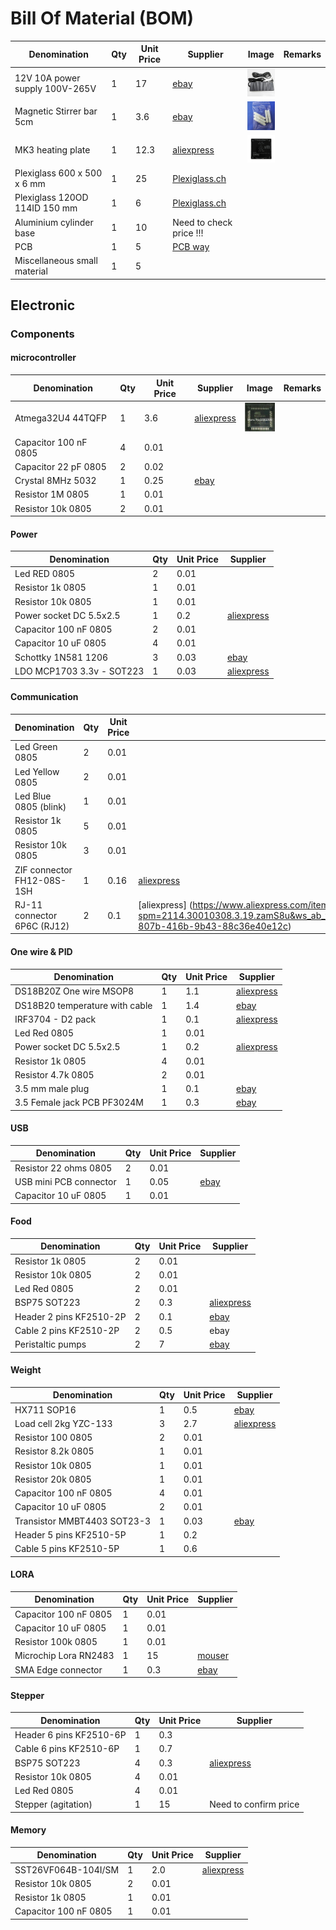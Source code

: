 # Bill Of Material (BOM)


| Denomination                  | Qty | Unit Price | Supplier        | Image | Remarks |
|-------------------------------|-----|-------|-----------------|-------| ------- |
| 12V 10A power supply 100V-265V| 1   | 17    | [ebay](http://www.ebay.com/itm/161929667263) |  <img src="images/Power-supply.jpg" width="48"> | |
| Magnetic Stirrer bar 5cm      | 1   | 3.6   | [ebay](http://www.ebay.com/itm/332037093368) |  <img src="images/Stirrer-bar.jpg" width="48"> | |
| MK3 heating plate             | 1   | 12.3  | [aliexpress](https://www.aliexpress.com/item/3D-printer-heatbed-Heat-bed-MK3-standard-aluminum-plate-3mm-hot-bed-Free-shipping/1941676934.html?spm=2114.13010608.0.0.eVVdIm) |  <img src="images/MK3.jpg" width="48"> | |
| Plexiglass 600 x 500 x 6 mm   | 1   | 25    | [Plexiglass.ch](https://roehmschweiz.ch/fr/produits/plaques/plexiglas/xt-allround/incolore-0a000/)  | |
| Plexiglass 120OD 114ID 150 mm | 1   | 6     | [Plexiglass.ch](https://roehmschweiz.ch/fr/produits/tubes-batons/tubes/plexiglas/incolore-xt-0a070-110-mm/) |   | |
| Aluminium cylinder base       | 1   | 10    | Need to check price !!!| |
| PCB                           | 1   | 5     | [PCB way]()
| Miscellaneous small material  | 1   | 5     |


## Electronic

### Components

#### microcontroller

| Denomination                  | Qty | Unit Price | Supplier        | Image | Remarks |
| ----------------------------- | --- | ---------- | --------------- | ----- | ------- |
| Atmega32U4 44TQFP             | 1   | 3.6        | [aliexpress](https://www.aliexpress.com/item/10pcs-lot-ATMEGA32U4-AU-ATMEGA32U4-TQFP-44-IC-8-bit-Microcontroller-with-16-32K-Bytes-of/32720185776.html?spm=2114.13010608.0.0.Brw1qI) | <img src="images/atmega32u4-au.jpg" width="48"> | |
| Capacitor 100 nF 0805         | 4   | 0.01       |                      |
| Capacitor 22 pF 0805          | 2   | 0.02       |                      |
| Crystal 8MHz 5032             | 1   | 0.25       | [ebay](http://www.ebay.com/itm/10PCS-8M-8-000M-8MHz-8-000MHz-Passive-Crystal-5032-5mm-3-2mm-SMD-2PIN-/331220809625?hash=item4d1e4c7799) |
| Resistor 1M 0805              | 1   | 0.01       |                      |
| Resistor 10k 0805             | 2   | 0.01       |                      |


#### Power

| Denomination                  | Qty | Unit Price | Supplier             |
| ----------------------------- | --- | ---------- | -------------------- |
| Led RED 0805                  | 2   | 0.01       |                      |
| Resistor 1k 0805              | 1   | 0.01       |                      |
| Resistor 10k 0805             | 1   | 0.01       |                      |
| Power socket DC 5.5x2.5       | 1   | 0.2        | [aliexpress](https://www.aliexpress.com/item/Big-Discount-10pcs-DC-Power-Supply-Female-Jack-Socket-5-5-x-2-5mm-Barrel-Type/32406071366.html?spm=2114.30010308.3.2.fdXBrh&ws_ab_test=searchweb0_0,searchweb201602_3_10065_10068_10000009_10084_10083_10080_10082_10081_10060_10062_10056_10055_10037_10054_10059_10032_10099_10078_10079_10077_10000012_426_10103_10073_10102_10000015_10096_10052_10053_10107_10050_10106_10051,searchweb201603_1,afswitch_3_afChannel,single_sort_0_default&btsid=359acd27-d1e9-45e2-ac8a-c8276f44f4d0)                     |
| Capacitor 100 nF 0805         | 2   | 0.01       |                      |
| Capacitor 10 uF 0805          | 4   | 0.01       |                      |
| Schottky 1N581 1206           | 3   | 0.03       | [ebay](http://www.ebay.com/itm/121381924838?_trksid=p2060353.m2749.l2649&ssPageName=STRK%3AMEBIDX%3AIT)|
| LDO MCP1703 3.3v - SOT223     | 1   | 0.03       | [aliexpress](https://www.aliexpress.com/item/FREE-SHIPPING-MCP1703T-5002E-DB-MCP1703T-5002-MCP1703T-MCP1703-1703-SOT223-3-20PCS/32762396595.html?spm=2114.30010308.3.11.xKbAqb&ws_ab_test=searchweb0_0,searchweb201602_3_10065_10068_10000009_10084_10083_10080_10082_10081_10060_10062_10056_10055_10037_10054_10033_10059_10032_10099_10078_10079_10077_10000012_426_10103_10073_10102_10000015_10096_10052_10053_10107_10050_10106_10051,searchweb201603_1,afswitch_3_afChannel,single_sort_0_default&btsid=ef49b3f4-8176-408d-a7fd-03e2827db7a2) |



#### Communication

| Denomination                  | Qty | Unit Price | Supplier             |
| ----------------------------- | --- | ---------- | -------------------- |
| Led Green 0805                | 2   | 0.01       |                      |
| Led Yellow 0805               | 2   | 0.01       |                      |
| Led Blue 0805 (blink)         | 1   | 0.01       |                      |
| Resistor 1k 0805              | 5   | 0.01       |                      |
| Resistor 10k 0805             | 3   | 0.01       |                      |
| ZIF connector FH12-08S-1SH    | 1   | 0.16       | [aliexpress](https://www.aliexpress.com/snapshot/7326978877.html?orderId=72887395416335&productId=32468149160)                |
| RJ-11 connector 6P6C (RJ12)   | 2   | 0.1        | [aliexpress] (https://www.aliexpress.com/item/100PCS-RJ11-socket-Gray-RJ11-telephone-90-degrees-6pin-crystal-female-6p6c-socket/32778483833.html?spm=2114.30010308.3.19.zamS8u&ws_ab_test=searchweb0_0,searchweb201602_3_10065_10068_10000009_10084_10083_10080_10082_10081_10060_10062_10056_10055_10037_10054_10059_10032_10099_10078_10079_10077_10000012_426_10103_10073_10102_10000015_10096_10052_10053_10107_10050_10106_10051,searchweb201603_1,afswitch_3_afChannel,single_sort_0_default&btsid=7dc23b32-807b-416b-9b43-88c36e40e12c)|

#### One wire & PID

| Denomination                  | Qty | Unit Price | Supplier             |
| ----------------------------- | --- | ---------- | -------------------- |
| DS18B20Z One wire MSOP8       | 1   | 1.1        | [aliexpress](https://www.aliexpress.com/item/100-new-original-DS18B20U-T-R-DS18B20U-T-DS18B20U-DS18B20U-MSOP8/32720211527.html?spm=2114.30010308.3.33.1by9Q7&ws_ab_test=searchweb0_0,searchweb201602_3_10065_10068_10084_10083_10080_10082_10081_10060_10061_10062_10056_10055_10037_10054_10033_10059_10032_10099_10078_10079_10077_10105_427_10103_10073_10102_10096_10052_10050_10051,searchweb201603_1&btsid=ccf9ed95-49e6-437b-9c58-c6d8852da00b) | <img src="images/ds18b20z.jpg" width="48"> | |
| DS18B20 temperature with cable| 1   | 1.4        | [ebay](http://www.ebay.com/itm/331828375684) |  <img src="images/s-l300.jpg" width="48"> | |
| IRF3704 - D2 pack             | 1   | 0.1        | [aliexpress](https://www.aliexpress.com/item/IRF3704STRLPBF-IRF3704S-IRF3704-3704-F3704S-F3704-IR-D2PAK-Absolute-Imported-Original-20PCS-LOT/32504980315.html?spm=2114.13010608.0.0.HaejuK) |
| Led Red 0805                  | 1   | 0.01       |                      |
| Power socket DC 5.5x2.5       | 1   | 0.2        | [aliexpress](https://www.aliexpress.com/item/Big-Discount-10pcs-DC-Power-Supply-Female-Jack-Socket-5-5-x-2-5mm-Barrel-Type/32406071366.html?spm=2114.30010308.3.2.fdXBrh&ws_ab_test=searchweb0_0,searchweb201602_3_10065_10068_10000009_10084_10083_10080_10082_10081_10060_10062_10056_10055_10037_10054_10059_10032_10099_10078_10079_10077_10000012_426_10103_10073_10102_10000015_10096_10052_10053_10107_10050_10106_10051,searchweb201603_1,afswitch_3_afChannel,single_sort_0_default&btsid=359acd27-d1e9-45e2-ac8a-c8276f44f4d0)                     |
| Resistor 1k 0805              | 4   | 0.01       |                      |
| Resistor 4.7k 0805            | 2   | 0.01       |                      |
| 3.5 mm male plug              | 1   | 0.1        | [ebay](http://www.ebay.com/itm/172001125871) | <img src="images/35mm-plug.jpg" width="48"> | |
| 3.5 Female jack PCB PF3024M   | 1   | 0.3        | [ebay](http://www.ebay.com/itm/331809367438) | <img src="images/35mm-female.jpg" width="48"> | |

#### USB

| Denomination                  | Qty | Unit Price | Supplier             |
| ----------------------------- | --- | ---------- | -------------------- |
| Resistor 22 ohms 0805         | 2   | 0.01       |                      |
| USB mini PCB connector        | 1   | 0.05       | [ebay](http://www.ebay.com/itm/20-Pcs-Replacement-USB-Mini-5-Pin-Female-SMT-PCB-Mount-Jacks-LW-/171817138823?hash=item2801197a87:g:KUgAAOSwEgVWT4m-) |
| Capacitor 10 uF 0805          | 1   | 0.01       |                      |

#### Food

| Denomination                  | Qty | Unit Price | Supplier             |
| ----------------------------- | --- | ---------- | -------------------- |
| Resistor 1k 0805              | 2   | 0.01       |                      |
| Resistor 10k 0805             | 2   | 0.01       |                      |
| Led Red 0805                  | 2   | 0.01       |                      |
| BSP75 SOT223                  | 2   | 0.3        | [aliexpress](https://www.aliexpress.com/item/Free-shipping-50pcs-lot-BSP75-BSP76-BSP77-SOT223/2026904236.html?spm=2114.30010308.3.10.m2zlgV&ws_ab_test=searchweb0_0,searchweb201602_3_10065_10068_10000009_10084_10083_10080_10082_10081_10060_10062_10056_10055_10037_10054_10059_10032_10099_10078_10079_10077_10000012_426_10103_10073_10102_10000015_10096_10052_10053_10107_10050_10106_10051,searchweb201603_1,afswitch_3_afChannel,single_sort_0_default&btsid=413c08f9-9370-41e8-b673-9b6507cf92a5) |  | |
| Header 2 pins  KF2510-2P      | 2   | 0.1        | [ebay](http://www.ebay.com/itm/251255708763) | <img src="images/Header-KF5410-2P.jpg" width="48"> | |
| Cable 2 pins   KF2510-2P      | 2   | 0.5        | ebay | | |
| Peristaltic pumps             | 2   | 7          | [ebay](http://www.ebay.com/itm/201749015545?_trksid=p2057872.m2749.l2649&ssPageName=STRK%3AMEBIDX%3AIT) |   | |

#### Weight

| Denomination                  | Qty | Unit Price | Supplier             |
| ----------------------------- | --- | ---------- | -------------------- |
| HX711 SOP16                   | 1   | 0.5        | [ebay](http://www.ebay.com/itm/182316289786) | <img src="images/SST26vf064b.jpg" width="48"> | |
| Load cell 2kg YZC-133         | 3   | 2.7        | [aliexpress](https://www.aliexpress.com/item/Electronic-2KG-YZC-133-Aluminum-Weighing-Weight-Scale-Sensor-Load-Cell/32660749913.html?spm=2114.13010608.0.0.vVBDFq) | <img src="images/LoadCell.jpg" width="48"> |
| Resistor 100 0805             | 2   | 0.01       |                      |
| Resistor 8.2k 0805            | 1   | 0.01       |                      |
| Resistor 10k 0805             | 1   | 0.01       |                      |
| Resistor 20k 0805             | 1   | 0.01       |                      |
| Capacitor 100 nF 0805         | 4   | 0.01       |                      |
| Capacitor 10 uF 0805          | 2   | 0.01       |                      |
| Transistor MMBT4403 SOT23-3   | 1   | 0.03       | [ebay](http://www.ebay.com/itm/100-PCS-MMBT4403-SOT-23-2N4403-SMD-PNP-transistor-/371086000069?hash=item566672ffc5:g:Gg8AAOSwBvNTouQY) |
| Header 5 pins  KF2510-5P      | 1   | 0.2   | | | |
| Cable 5 pins   KF2510-5P      | 1   | 0.6   |  |  | |

#### LORA

| Denomination                  | Qty | Unit Price | Supplier             |
| ----------------------------- | --- | ---------- | -------------------- |
| Capacitor 100 nF 0805         | 1   | 0.01       |                      |
| Capacitor 10 uF 0805          | 1   | 0.01       |                      |
| Resistor 100k 0805            | 1   | 0.01       |                      |
| Microchip Lora RN2483         | 1   | 15         | [mouser](http://www.mouser.ch/ProductDetail/Microchip-Technology/RN2483-I-RM101/?qs=sGAEpiMZZMuI1aKsGLfKZOQCMfxWOhw5J%2fmjVNtRvb8%3d) |
| SMA Edge connector            | 1   | 0.3        | [ebay](http://www.ebay.com/itm/172409963484?_trksid=p2060353.m2749.l2649&ssPageName=STRK%3AMEBIDX%3AIT) |

#### Stepper

| Denomination                  | Qty | Unit Price | Supplier             |
| ----------------------------- | --- | ---------- | -------------------- |
| Header 6 pins  KF2510-6P      | 1   | 0.3        | | | |
| Cable 6 pins   KF2510-6P      | 1   | 0.7        |                      |
| BSP75 SOT223                  | 4   | 0.3        | [aliexpress](https://www.aliexpress.com/item/Free-shipping-50pcs-lot-BSP75-BSP76-BSP77-SOT223/2026904236.html?spm=2114.30010308.3.10.m2zlgV&ws_ab_test=searchweb0_0,searchweb201602_3_10065_10068_10000009_10084_10083_10080_10082_10081_10060_10062_10056_10055_10037_10054_10059_10032_10099_10078_10079_10077_10000012_426_10103_10073_10102_10000015_10096_10052_10053_10107_10050_10106_10051,searchweb201603_1,afswitch_3_afChannel,single_sort_0_default&btsid=413c08f9-9370-41e8-b673-9b6507cf92a5) |  | |
| Resistor 10k 0805             | 4   | 0.01       |                      |
| Led Red 0805                  | 4   | 0.01       |                      |
| Stepper (agitation)           | 1   | 15         | Need to confirm price |   | |

#### Memory

| Denomination                  | Qty | Unit Price | Supplier             |
| ----------------------------- | --- | ---------- | -------------------- |
| SST26VF064B-104I/SM           | 1   | 2.0        | [aliexpress](https://www.aliexpress.com/item/SST26VF064B-I-SM-SST26VF064B-I-SST26VF064B-new-original/32760981168.html?spm=2114.13010608.0.0.vhdFdY) | <img src="images/SST26vf064b.jpg" width="48"> | |
| Resistor 10k 0805             | 2   | 0.01       |                      |
| Resistor 1k 0805              | 1   | 0.01       |                      |
| Capacitor 100 nF 0805         | 1   | 0.01       |                      |

